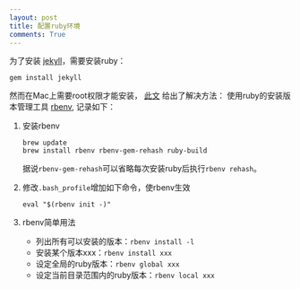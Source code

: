 ```yaml
---
layout: post
title: 配置ruby环境
comments: True
---
```


为了安装 [jekyll](http://jekyllrb.com/)，需要安装ruby：

~~~
gem install jekyll
~~~

然而在Mac上需要root权限才能安装，
[此文](http://filitov.twcat.org/blog/?p=407) 给出了解决方法：
使用ruby的安装版本管理工具 [rbenv](https://github.com/sstephenson/rbenv),
记录如下：

1. 安装rbenv
 
    ~~~
    brew update
    brew install rbenv rbenv-gem-rehash ruby-build
    ~~~

    据说`rbenv-gem-rehash`可以省略每次安装ruby后执行`rbenv rehash`。

2. 修改`.bash_profile`增加如下命令，使rbenv生效

    ~~~
    eval "$(rbenv init -)"
    ~~~

3. rbenv简单用法
   * 列出所有可以安装的版本：`rbenv install -l`
   * 安装某个版本xxx：`rbenv install xxx`
   * 设定全局的ruby版本：`rbenv global xxx`
   * 设定当前目录范围内的ruby版本：`rbenv local xxx`
